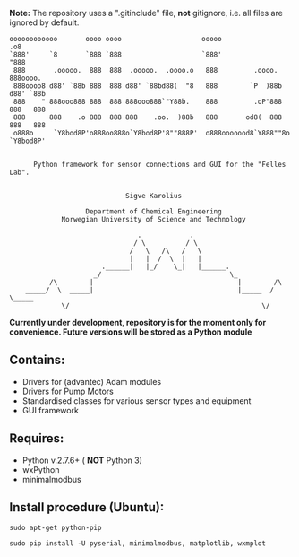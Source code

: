 **Note:** The repository uses a ".gitinclude" file, **not** gitignore, i.e. all files are ignored by default.

```
oooooooooooo       oooo oooo                    ooooo                 .o8
`888'     `8       `888 `888                    `888'                "888
 888       .ooooo.  888  888  .ooooo.  .oooo.o   888         .oooo.   888oooo.
 888oooo8 d88' `88b 888  888 d88' `88bd88(  "8   888        `P  )88b  d88' `88b
 888    " 888ooo888 888  888 888ooo888`"Y88b.    888         .oP"888  888   888
 888      888    .o 888  888 888    .oo.  )88b   888       od8(  888  888   888
 o888o     `Y8bod8P'o888oo888o`Y8bod8P'8""888P'  o888ooooood8`Y888""8o `Y8bod8P'


      Python framework for sensor connections and GUI for the "Felles Lab".


                             Sigve Karolius

                   Department of Chemical Engineering
             Norwegian University of Science and Technology

                                .            .
                               / \          / \
                              /   \   /\   /   \
                              |   |  /  \  |   |
                       .______|   |_/    \_|   |______.
                     _/                                \_
          /\        |                                    |        /\
    _____/  \  _____|                                    |_____  /  \_____
             \/                                                \/

```

**Currently under development, repository is for the moment only for convenience. Future versions will be stored as a Python module**

Contains:
---------
* Drivers for (advantec) Adam modules
* Drivers for Pump Motors
* Standardised classes for various sensor types and equipment
* GUI framework

Requires:
---------
* Python v.2.7.6+ ( **NOT** Python 3)
* wxPython
* minimalmodbus

Install procedure (Ubuntu):
---------------------------

```{.bash}
sudo apt-get python-pip 
```

```{.bash}
sudo pip install -U pyserial, minimalmodbus, matplotlib, wxmplot
```

